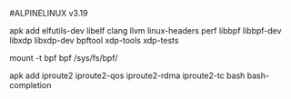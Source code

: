 #ALPINELINUX v3.19

apk add elfutils-dev libelf clang llvm linux-headers perf libbpf libbpf-dev libxdp libxdp-dev bpftool xdp-tools xdp-tests

mount -t bpf bpf /sys/fs/bpf/

apk add iproute2 iproute2-qos iproute2-rdma iproute2-tc bash bash-completion
